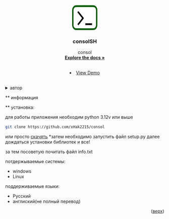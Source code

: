 
<a id="readme-top"></a>





<!-- PROJECT LOGO -->

<br />
<div align="center">
  <a href="https://github.com/xHak2215/consol">
    <img src="srk/ico_imdge.png" alt="ico" width="80" height="80">
  </a>

  <h3 align="center">consolSH</h3>

  <p align="center">
    consol
    <br />
    <a href="https://github.com/xHak2215/consol"><strong>Explore the docs »</strong></a>
    <br />
    <br />
    <li><a href="https://github.com/xHak2215/consol/tree/main/consol">View Demo</a></li>
    <br />
  </p>
</div>



<details>
  <summary>автор</summary>
  <ol>
    <li>
      <ul>
      <li><a href="#about-the-project">основной проект</a>
      </ul><ul>
      <li><a href="https://t.me/HITHELL">telegram</a></li>
      </ul>
    </li>
  </ol>
</details>






<!-- consolSH -->
** информация 


** установка: 

для работы приложения необходим python 3.12v или выше  

```sh
git clone https://github.com/xHak2215/consol
```
или просто  <a href="https://github.com/xHak2215/consol/archive/refs/heads/main.zip">скачять</a> 
*затем необходимо запустить файл setup.py далее дождаться установки библиотек и все!

за тем посоветую почитать файл info.txt


потдержываемые системы:
* windows
* Linux

поддерживаемые языки:
* Русский
* англиский(не полный перевод)



<p align="right">(<a href="#readme-top">верх</a>)</p>










